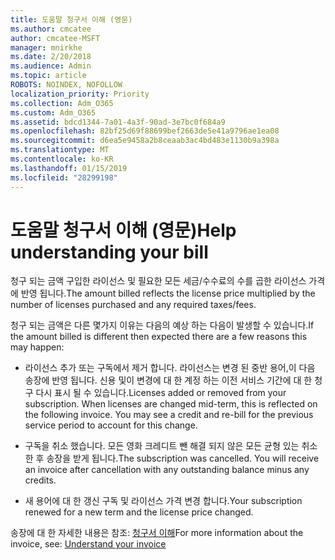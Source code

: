 ```yaml
---
title: 도움말 청구서 이해 (영문)
ms.author: cmcatee
author: cmcatee-MSFT
manager: mnirkhe
ms.date: 2/20/2018
ms.audience: Admin
ms.topic: article
ROBOTS: NOINDEX, NOFOLLOW
localization_priority: Priority
ms.collection: Adm_O365
ms.custom: Adm_O365
ms.assetid: bdcd1344-7a01-4a3f-90ad-3e7bc0f684a9
ms.openlocfilehash: 82bf25d69f88699bef2663de5e41a9796ae1ea08
ms.sourcegitcommit: d6ea5e9458a2b8ceaab3ac4bd483e1130b9a398a
ms.translationtype: MT
ms.contentlocale: ko-KR
ms.lasthandoff: 01/15/2019
ms.locfileid: "28299198"
---
```

# <a name="help-understanding-your-bill"></a><span data-ttu-id="0ef2f-102">도움말 청구서 이해 (영문)</span><span class="sxs-lookup"><span data-stu-id="0ef2f-102">Help understanding your bill</span></span>

<span data-ttu-id="0ef2f-103">청구 되는 금액 구입한 라이선스 및 필요한 모든 세금/수수료의 수를 곱한 라이선스 가격에 반영 됩니다.</span><span class="sxs-lookup"><span data-stu-id="0ef2f-103">The amount billed reflects the license price multiplied by the number of licenses purchased and any required taxes/fees.</span></span>
  
<span data-ttu-id="0ef2f-104">청구 되는 금액은 다른 몇가지 이유는 다음의 예상 하는 다음이 발생할 수 있습니다.</span><span class="sxs-lookup"><span data-stu-id="0ef2f-104">If the amount billed is different then expected there are a few reasons this may happen:</span></span>
  
- <span data-ttu-id="0ef2f-p101">라이선스 추가 또는 구독에서 제거 합니다. 라이선스는 변경 된 중반 용어,이 다음 송장에 반영 됩니다. 신용 및이 변경에 대 한 계정 하는 이전 서비스 기간에 대 한 청구 다시 표시 될 수 있습니다.</span><span class="sxs-lookup"><span data-stu-id="0ef2f-p101">Licenses added or removed from your subscription. When licenses are changed mid-term, this is reflected on the following invoice. You may see a credit and re-bill for the previous service period to account for this change.</span></span>
    
- <span data-ttu-id="0ef2f-p102">구독을 취소 했습니다. 모든 영화 크레디트 뺀 해결 되지 않은 모든 균형 있는 취소 한 후 송장을 받게 됩니다.</span><span class="sxs-lookup"><span data-stu-id="0ef2f-p102">The subscription was cancelled. You will receive an invoice after cancellation with any outstanding balance minus any credits.</span></span>
    
- <span data-ttu-id="0ef2f-110">새 용어에 대 한 갱신 구독 및 라이선스 가격 변경 합니다.</span><span class="sxs-lookup"><span data-stu-id="0ef2f-110">Your subscription renewed for a new term and the license price changed.</span></span>
    
<span data-ttu-id="0ef2f-111">송장에 대 한 자세한 내용은 참조: [청구서 이해](https://support.office.com/article/0724b428-fb59-4962-8c37-6674166d7507)</span><span class="sxs-lookup"><span data-stu-id="0ef2f-111">For more information about the invoice, see: [Understand your invoice](https://support.office.com/article/0724b428-fb59-4962-8c37-6674166d7507)</span></span>
  

